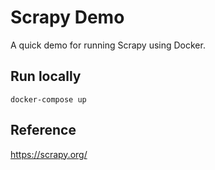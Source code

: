 # Scrapy Demo

A quick demo for running Scrapy using Docker.


## Run locally

```docker-compose up```


## Reference

https://scrapy.org/
